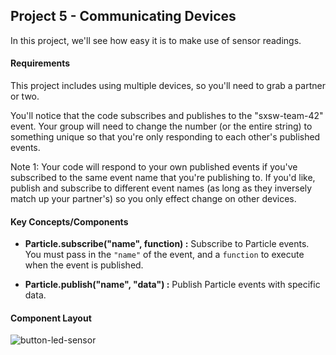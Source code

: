 ## Project 5 - Communicating Devices

In this project, we'll see how easy it is to make use of sensor readings.

#### Requirements

This project includes using multiple devices, so you'll need to grab a partner or two.

You'll notice that the code subscribes and publishes to the "sxsw-team-42" event. Your group will need to change the number (or the entire string) to something unique so that you're only responding to each other's published events.

Note 1: Your code will respond to your own published events if you've subscribed to the same event name that you're publishing to. If you'd like, publish and subscribe to different event names (as long as they inversely match up your partner's) so you only effect change on other devices.

#### Key Concepts/Components

- **Particle.subscribe("name", function) :** Subscribe to Particle events. You must pass in the `"name"` of the event, and a `function` to execute when the event is published.

- **Particle.publish("name", "data") :** Publish Particle events with specific data.

#### Component Layout

![button-led-sensor](https://cloud.githubusercontent.com/assets/1410181/23530485/1c010e42-ff5f-11e6-98a9-d13cab523d78.png)

